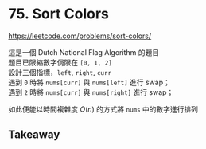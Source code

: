 # 75. Sort Colors

<https://leetcode.com/problems/sort-colors/>

這是一個 Dutch National Flag Algorithm 的題目  
題目已限縮數字侷限在 `[0, 1, 2]`  
設計三個指標，`left`, `right`, `curr`  
遇到 `0` 時將 `nums[curr]` 與 `nums[left]` 進行 swap；  
遇到 `2` 時將 `nums[curr]` 與 `nums[right]` 進行 swap；

如此便能以時間複雜度 $O(n)$ 的方式將 `nums` 中的數字進行排列

## Takeaway


